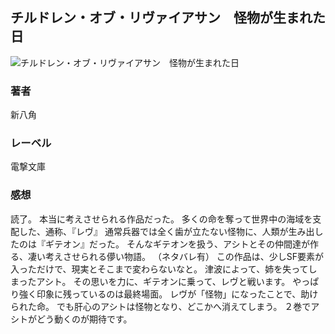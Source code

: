 ## チルドレン・オブ・リヴァイアサン　怪物が生まれた日
![チルドレン・オブ・リヴァイアサン　怪物が生まれた日](https://imgur.com/tcJtJDR.png)
### 著者
新八角
### レーベル
電撃文庫
### 感想
読了。
本当に考えさせられる作品だった。
多くの命を奪って世界中の海域を支配した、通称、『レヴ』
通常兵器では全く歯が立たない怪物に、人類が生み出したのは『ギテオン』だった。
そんなギテオンを扱う、アシトとその仲間達が作る、凄い考えさせられる儚い物語。
（ネタバレ有）
この作品は、少しSF要素が入っただけで、現実とそこまで変わらないなと。
津波によって、姉を失ってしまったアシト。
その思いを力に、ギテオンに乗って、レヴと戦います。
やっぱり強く印象に残っているのは最終場面。
レヴが「怪物」になったことで、助けられた命。
でも肝心のアシトは怪物となり、どこかへ消えてしまう。
２巻でアシトがどう動くのが期待です。